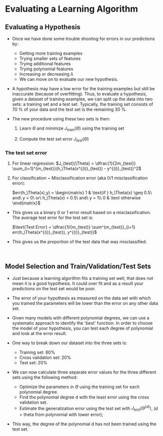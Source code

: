 # Evaluating a Learning Algorithm

## Evaluating a Hypothesis

* Once we have done some trouble shooting for errors in our predictions by: 

	* Getting more training examples
	* Trying smaller sets of features
	* Trying additional features
  * Trying polynomial features
  * Increasing or decreasing $\lambda$
  * We can move on to evaluate our new hypothesis. 

* A hypothesis may have a low error for the training examples but still be inaccurate (because of overfitting). Thus, to evaluate a hypothesis, given a dataset of training examples, we can split up the data into two sets: a training set and a test set. Typically, the training set consists of 70 % of your data and the test set is the remaining 30 %. 

* The new procedure using these two sets is then:

	1. Learn $\Theta$ and minimize $J_{train}(\Theta)$ using the training set

	2. Compute the test set error $J_{test}(\Theta)$


### The test set error

1. For linear regression: $J_{test}(\Theta) = \dfrac{1}{2m_{test}} \sum_{i=1}^{m_{test}}(h_\Theta(x^{(i)}_{test}) - y^{(i)}_{test})^2$ 

2. For classification ~ Misclassification error (aka 0/1 misclassification error):

	$err(h_\Theta(x),y) = \begin{matrix} 1 & \text{if } h_\Theta(x) \geq 0.5\ and\ y = 0\ or\ h_\Theta(x) < 0.5\ and\ y = 1\\ 0 & \text otherwise \end{matrix}$
    

* This gives us a binary 0 or 1 error result based on a misclassification. The average test error for the test set is:

	$\text{Test Error} = \dfrac{1}{m_{test}} \sum^{m_{test}}_{i=1} err(h_\Theta(x^{(i)}_{test}), y^{(i)}_{test})$
    
    
* This gives us the proportion of the test data that was misclassified.

<br>

## Model Selection and Train/Validation/Test Sets

* Just because a learning algorithm fits a training set well, that does not mean it is a good hypothesis. It could over fit and as a result your predictions on the test set would be poor. 
* The error of your hypothesis as measured on the data set with which you trained the parameters will be lower than the error on any other data set. 

* Given many models with different polynomial degrees, we can use a systematic approach to identify the 'best' function. In order to choose the model of your hypothesis, you can test each degree of polynomial and look at the error result.

* One way to break down our dataset into the three sets is:
  * Training set: 60%
  * Cross validation set: 20%
  * Test set: 20%

* We can now calculate three separate error values for the three different sets using the following method:

	* Optimize the parameters in $\Theta$ using the training set for each polynomial degree.
	* Find the polynomial degree d with the least error using the cross validation set.
	* Estimate the generalization error using the test set with $J_{test}(\Theta^{(d)})$, (d = theta from polynomial with lower error); 

* This way, the degree of the polynomial d has not been trained using the test set.